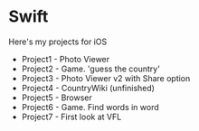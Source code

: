 # Swift
Here's my projects for iOS
- Project1 - Photo Viewer
- Project2 - Game. 'guess the country'
- Project3 - Photo Viewer v2 with Share option
- Project4 - CountryWiki (unfinished)
- Project5 - Browser 
- Project6 - Game. Find words in word
- Project7 - First look at VFL
